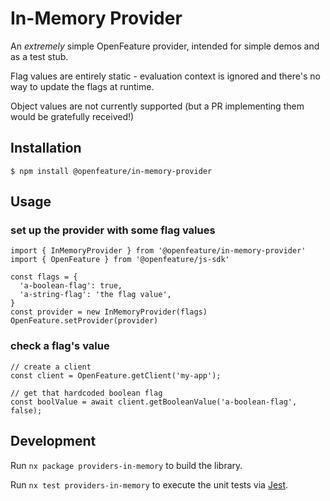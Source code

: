 # In-Memory Provider

An *extremely* simple OpenFeature provider, intended for simple demos and as a test stub.

Flag values are entirely static - evaluation context is ignored and there's no way to update the flags at runtime. 

Object values are not currently supported (but a PR implementing them would be gratefully received!)

## Installation

```
$ npm install @openfeature/in-memory-provider
```

## Usage

### set up the provider with some flag values
```
import { InMemoryProvider } from '@openfeature/in-memory-provider'
import { OpenFeature } from '@openfeature/js-sdk'

const flags = {
  'a-boolean-flag': true,
  'a-string-flag': 'the flag value',
}
const provider = new InMemoryProvider(flags)
OpenFeature.setProvider(provider)
```

### check a flag's value
```
// create a client
const client = OpenFeature.getClient('my-app');

// get that hardcoded boolean flag
const boolValue = await client.getBooleanValue('a-boolean-flag', false);
```

## Development

Run `nx package providers-in-memory` to build the library.

Run `nx test providers-in-memory` to execute the unit tests via [Jest](https://jestjs.io).
